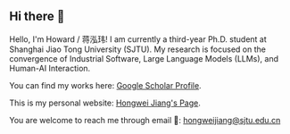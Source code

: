 ## Hi there 👋

Hello, I'm Howard / 蒋泓玮! I am currently a third-year Ph.D. student at Shanghai Jiao Tong University (SJTU). My research is focused on the convergence of Industrial Software, Large Language Models (LLMs), and Human-AI Interaction.

You can find my works here: [Google Scholar Profile](https://scholar.google.com/citations?user=gRb1K7AAAAAJ\&hl).

This is my personal website: [Hongwei Jiang's Page](https://yuuko-kurisu.github.io).


You are welcome to reach me through email :e-mail:: <hongweijiang@sjtu.edu.cn>

<!--
**Yuuko-kurisu/Yuuko-kurisu** is a ✨ _special_ ✨ repository because its `README.md` (this file) appears on your GitHub profile.

Here are some ideas to get you started:

- 🔭 I’m currently working on ...
- 🌱 I’m currently learning ...
- 👯 I’m looking to collaborate on ...
- 🤔 I’m looking for help with ...
- 💬 Ask me about ...
- 📫 How to reach me: ...
- 😄 Pronouns: ...
- ⚡ Fun fact: ...
-->
